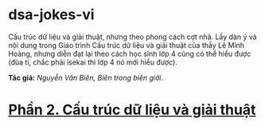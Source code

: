 # dsa-jokes-vi
Cấu trúc dữ liệu và giải thuật, nhưng theo phong cách cợt nhả. Lấy dàn ý và nội dung trong Giáo trình Cấu trúc dữ liệu và giải thuật của thầy Lê Minh Hoàng, nhưng diễn đạt lại theo cách học sinh lớp 4 cũng có thể hiểu được (đùa tí, chắc phải isekai thì lớp 4 nó mới hiểu được).

**Tác giả:** _Nguyễn Văn Biên, Biên trong biên giới._


# [Phần 2. Cấu trúc dữ liệu và giải thuật](phan-2)

